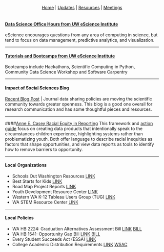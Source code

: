 <p align="center">
 <a href="https://scools.github.io/Home/">Home</a>  |
 <a href="https://scools.github.io/Updates/">Updates</a>  |
 <a href="https://scools.github.io/Resources/">Resources</a>  |
 <a href="https://scools.github.io/Meetings/">Meetings</a>
<br><br>
</p>

#### [Data Science Office Hours from UW eScience Institute](http://escience.washington.edu/office-hours/#eScienceDataScientists)
eScience encourages questions from any area of computing in science, but tend to focus on data management, predictive analytics, and visualization.
***
#### [Tutorials and Bootcamps from UW eScience Institute](http://escience.washington.edu/education/tutorials-and-bootcamps/)
Bootcamps include Hackathons, Scientific Computing in Python, Community Data Science Workshop and Software Carpentry
***
#### [Impact of Social Sciences Blog](http://blogs.lse.ac.uk/impactofsocialsciences/)
[Recent Blog Post](http://blogs.lse.ac.uk/impactofsocialsciences/2018/06/14/journal-data-sharing-policies-are-moving-the-scientific-community-towards-greater-openness-but-clearly-more-work-remains/) | Journal data sharing policies are moving the scientific community towards greater openness. This blog is a good one overall for research communication and has some thoughtful pieces and resources.
***
####[Anne E. Casey Racial Equity in Reporting](http://www.racialequitytools.org/resourcefiles/morerace.pdf)
This framework and [action guide](http://www.aecf.org/resources/race-equity-and-inclusion-action-guide/) focus on creating data products that intentionally speak to the circumstances children experience, highlighting systems rather than problematizing youth. Both offer language to describe racial inequities as factors that shape opportunities, and view data reports as tools to identify how to remove barriers to opportunity.
***
#### Local Organizations	
* Schools Out Washington Resources [LINK](https://www.schoolsoutwashington.org/pages/quality-training)			
* Best Starts for Kids [LINK](http://kingcounty.gov/depts/community-human-services/initiatives/best-starts-for-kids.aspx )		
* Road Map Project Reports [LINK](http://www.roadmapproject.org/data-center/reports/)			
* Youth Development Resource Center [LINK](https://ydekc.org/resource-center/)			
* Western WA K-12 Tableau Users Group (TUG) [LINK](https://community.tableau.com/groups/western-washington-k-12)			
* WA STEM Resource Center [LINK](http://www.washingtonstem.org/Resource-Hub/STEM-Education-Research/?Sort=Date#.Wout9ainHIU)		
***
#### Local Policies				
* WA HB 2224: Graduation Alternatives Assessment Bill  [LINK](http://www.k12.wa.us/Communications/PressReleases2017/PathwaysAssessmentBill.aspx)  [BILL](	http://app.leg.wa.gov/billsummary?BillNumber=2224&Year=2017v)
* WA HB 1541: Opportunity Gap Bill  [LINK](http://educationvoters.org/2016/06/02/summary-of-opportunity-gap-house-bill-1541/ )  [BILL](	http://app.leg.wa.gov/billsummary?BillNumber=1541&Year=2015)
* Every Student Succeeds Act (ESSA)  [LINK](http://www.k12.wa.us/esea/essa/default.aspx)				
* College Academic Distribution Requirements  [LINK](http://www.wsac.wa.gov/sites/default/files/2015.CADRs.Appendix.pdf)  [WSAC](http://www.wsac.wa.gov/college-admissions)
